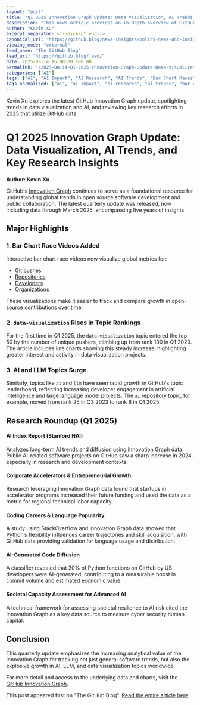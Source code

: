 ```yaml
---
layout: "post"
title: "Q1 2025 Innovation Graph Update: Data Visualization, AI Trends, and Key Research Insights"
description: "This news article provides an in-depth overview of GitHub's latest Innovation Graph update through March 2025. It highlights notable trends in public open-source development, including the rise of data visualization and AI-related topics, the introduction of dynamic visualizations, and a roundup of recent academic research that leverages Innovation Graph data for AI, software development, and societal resilience analysis."
author: "Kevin Xu"
excerpt_separator: <!--excerpt_end-->
canonical_url: "https://github.blog/news-insights/policy-news-and-insights/q1-2025-innovation-graph-update-bar-chart-races-data-visualization-on-the-rise-and-key-research/"
viewing_mode: "external"
feed_name: "The GitHub Blog"
feed_url: "https://github.blog/feed/"
date: 2025-08-14 16:00:00 +00:00
permalink: "/2025-08-14-Q1-2025-Innovation-Graph-Update-Data-Visualization-AI-Trends-and-Key-Research-Insights.html"
categories: ["AI"]
tags: ["AI", "AI Impact", "AI Research", "AI Trends", "Bar Chart Races", "Coding Careers", "Data Visualization", "Generative AI", "GitHub Innovation Graph", "Global Developer Activity", "Innovation Graph", "News", "News & Insights", "Open Source Trends", "Policy", "Programming Language Popularity", "Public Collaboration", "Quarterly Update", "Repository Topics", "Software Development Analytics"]
tags_normalized: ["ai", "ai impact", "ai research", "ai trends", "bar chart races", "coding careers", "data visualization", "generative ai", "github innovation graph", "global developer activity", "innovation graph", "news", "news insights", "open source trends", "policy", "programming language popularity", "public collaboration", "quarterly update", "repository topics", "software development analytics"]
---
```


Kevin Xu explores the latest GitHub Innovation Graph update, spotlighting trends in data visualization and AI, and reviewing key research efforts in 2025 that utilize GitHub data.<!--excerpt_end-->

# Q1 2025 Innovation Graph Update: Data Visualization, AI Trends, and Key Research Insights

**Author: Kevin Xu**  

GitHub's [Innovation Graph](https://github.blog/tag/innovation-graph/) continues to serve as a foundational resource for understanding global trends in open source software development and public collaboration. The latest quarterly update was released, now including data through March 2025, encompassing five years of insights.

## Major Highlights

### 1. Bar Chart Race Videos Added

Interactive bar chart race videos now visualize global metrics for:

- [Git pushes](https://innovationgraph.github.com/global-metrics/git-pushes)
- [Repositories](https://innovationgraph.github.com/global-metrics/repositories)
- [Developers](https://innovationgraph.github.com/global-metrics/developers)
- [Organizations](https://innovationgraph.github.com/global-metrics/organizations)

These visualizations make it easier to track and compare growth in open-source contributions over time.

### 2. `data-visualization` Rises in Topic Rankings

For the first time in Q1 2025, the `data-visualization` topic entered the top 50 by the number of unique pushers, climbing up from rank 100 in Q1 2020. The article includes line charts showing this steady increase, highlighting greater interest and activity in data visualization projects.

### 3. AI and LLM Topics Surge

Similarly, topics like `ai` and `llm` have seen rapid growth in GitHub's topic leaderboard, reflecting increasing developer engagement in artificial intelligence and large language model projects. The `ai` repository topic, for example, moved from rank 25 in Q3 2023 to rank 8 in Q1 2025.

## Research Roundup (Q1 2025)

#### AI Index Report (Stanford HAI)

Analyzes long-term AI trends and diffusion using Innovation Graph data. Public AI-related software projects on GitHub saw a sharp increase in 2024, especially in research and development contexts.

#### Corporate Accelerators & Entrepreneurial Growth

Research leveraging Innovation Graph data found that startups in accelerator programs increased their future funding and used the data as a metric for regional technical labor capacity.

#### Coding Careers & Language Popularity

A study using StackOverflow and Innovation Graph data showed that Python’s flexibility influences career trajectories and skill acquisition, with GitHub data providing validation for language usage and distribution.

#### AI-Generated Code Diffusion

A classifier revealed that 30% of Python functions on GitHub by US developers were AI-generated, contributing to a measurable boost in commit volume and estimated economic value.

#### Societal Capacity Assessment for Advanced AI

A technical framework for assessing societal resilience to AI risk cited the Innovation Graph as a key data source to measure cyber security human capital.

## Conclusion

This quarterly update emphasizes the increasing analytical value of the Innovation Graph for tracking not just general software trends, but also the explosive growth in AI, LLM, and data visualization topics worldwide.

For more detail and access to the underlying data and charts, visit the [GitHub Innovation Graph](https://innovationgraph.github.com/global-metrics/).

This post appeared first on "The GitHub Blog". [Read the entire article here](https://github.blog/news-insights/policy-news-and-insights/q1-2025-innovation-graph-update-bar-chart-races-data-visualization-on-the-rise-and-key-research/)
